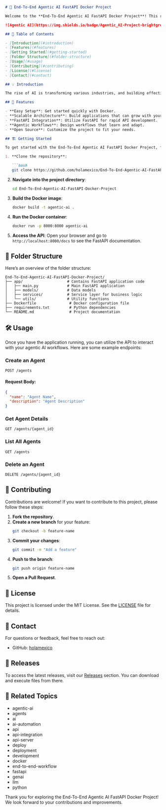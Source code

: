 ```markdown
# 🚀 End-To-End Agentic AI FastAPI Docker Project

Welcome to the **End-To-End Agentic AI FastAPI Docker Project**! This repository offers a robust framework for creating intelligent workflows using FastAPI and Docker. It's designed for developers who want to streamline the development and deployment of agentic AI solutions. 

![Agentic AI](https://img.shields.io/badge/Agentic_AI-Project-brightgreen)

## 🌟 Table of Contents

- [Introduction](#introduction)
- [Features](#features)
- [Getting Started](#getting-started)
- [Folder Structure](#folder-structure)
- [Usage](#usage)
- [Contributing](#contributing)
- [License](#license)
- [Contact](#contact)

## 💡 Introduction

The rise of AI is transforming various industries, and building effective workflows is crucial. This project enables you to create scalable, agentic AI applications that can adapt and learn from user interactions. With FastAPI for quick API development and Docker for consistent deployment, you have a powerful combination at your fingertips.

## 🔧 Features

- **Easy Setup**: Get started quickly with Docker.
- **Scalable Architecture**: Build applications that can grow with your needs.
- **FastAPI Integration**: Utilize FastAPI for rapid API development.
- **Agentic Workflows**: Design workflows that learn and adapt.
- **Open Source**: Customize the project to fit your needs.

## 🏗️ Getting Started

To get started with the End-To-End Agentic AI FastAPI Docker Project, follow these steps:

1. **Clone the repository**:

   ```bash
   git clone https://github.com/holamexico/End-To-End-Agentic-AI-FastAPI-Docker-Project.git
   ```

2. **Navigate into the project directory**:

   ```bash
   cd End-To-End-Agentic-AI-FastAPI-Docker-Project
   ```

3. **Build the Docker image**:

   ```bash
   docker build -t agentic-ai .
   ```

4. **Run the Docker container**:

   ```bash
   docker run -p 8000:8000 agentic-ai
   ```

5. **Access the API**: Open your browser and go to `http://localhost:8000/docs` to see the FastAPI documentation.

## 📁 Folder Structure

Here’s an overview of the folder structure:

```
End-To-End-Agentic-AI-FastAPI-Docker-Project/
├── app/                    # Contains FastAPI application code
│   ├── main.py             # Main FastAPI application
│   ├── models/             # Data models
│   ├── services/           # Service layer for business logic
│   └── utils/              # Utility functions
├── Dockerfile               # Docker configuration file
├── requirements.txt         # Python dependencies
└── README.md                # Project documentation
```

## 🛠️ Usage

Once you have the application running, you can utilize the API to interact with your agentic AI workflows. Here are some example endpoints:

### Create an Agent

```http
POST /agents
```

#### Request Body:

```json
{
  "name": "Agent Name",
  "description": "Agent Description"
}
```

### Get Agent Details

```http
GET /agents/{agent_id}
```

### List All Agents

```http
GET /agents
```

### Delete an Agent

```http
DELETE /agents/{agent_id}
```

## 🤝 Contributing

Contributions are welcome! If you want to contribute to this project, please follow these steps:

1. **Fork the repository**.
2. **Create a new branch** for your feature:
   ```bash
   git checkout -b feature-name
   ```
3. **Commit your changes**:
   ```bash
   git commit -m "Add a feature"
   ```
4. **Push to the branch**:
   ```bash
   git push origin feature-name
   ```
5. **Open a Pull Request**.

## 📄 License

This project is licensed under the MIT License. See the [LICENSE](LICENSE) file for details.

## 📧 Contact

For questions or feedback, feel free to reach out:

- GitHub: [holamexico](https://github.com/holamexico)

## 🎉 Releases

To access the latest releases, visit our [Releases](https://github.com/holamexico/End-To-End-Agentic-AI-FastAPI-Docker-Project/releases) section. You can download and execute files from there.

## 🔗 Related Topics

- agentic-ai
- agents
- ai
- ai-automation
- api
- api-integration
- api-server
- deploy
- deployment
- development
- docker
- end-to-end-workflow
- fastapi
- genai
- llm
- python

Thank you for exploring the End-To-End Agentic AI FastAPI Docker Project! We look forward to your contributions and improvements.
```
